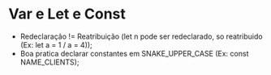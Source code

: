 # Var e Let e Const

- Redeclaração != Reatribuição (let n pode ser redeclarado, so reatribuido (Ex: let a = 1 / a = 4));
- Boa pratica declarar constantes em SNAKE_UPPER_CASE (Ex: const NAME_CLIENTS);